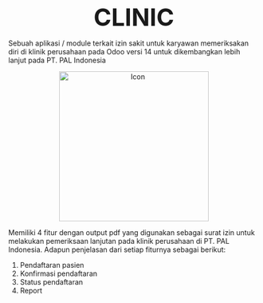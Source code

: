 <p align="center">
 <strong><font size="10">CLINIC</font>
 </strong></p>

Sebuah aplikasi / module terkait izin sakit untuk karyawan memeriksakan diri di klinik perusahaan pada Odoo versi 14 untuk dikembangkan lebih lanjut pada PT. PAL Indonesia

<p align="center">
  <img src="https://github.com/Luqna/Clinic_Odoo/assets/95532944/9dcafdb7-b3f4-4618-bb86-da9122860310" width="300" alt="Icon">
</p>

Memiliki 4 fitur dengan output pdf yang digunakan sebagai surat izin untuk melakukan pemeriksaan lanjutan pada klinik perusahaan di PT. PAL Indonesia. Adapun penjelasan dari setiap fiturnya sebagai berikut:

1. Pendaftaran pasien
2. Konfirmasi pendaftaran
3. Status pendaftaran
4. Report
